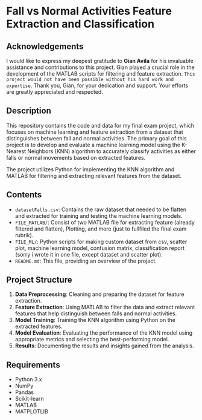 # Fall vs Normal Activities Feature Extraction and Classification

## Acknowledgements

I would like to express my deepest gratitude to **Gian Avila** for his invaluable assistance and contributions to this project. Gian played a crucial role in the development of the MATLAB scripts for filtering and feature extraction. `This project would not have been possible without his hard work and expertise`. Thank you, Gian, for your dedication and support. Your efforts are greatly appreciated and respected.
 
## Description

This repository contains the code and data for my final exam project, which focuses on machine learning and feature extraction from a dataset that distinguishes between fall and normal activities. The primary goal of this project is to develop and evaluate a machine learning model using the K-Nearest Neighbors (KNN) algorithm to accurately classify activities as either falls or normal movements based on extracted features.

The project utilizes Python for implementing the KNN algorithm and MATLAB for filtering and extracting relevant features from the dataset.

## Contents

- `datasetFalls.csv`: Contains the raw dataset that needed to be flatten and extracted for training and testing the machine learning models.
- `FILE_MATLAB/`: Consist of two MATLAB file for extracting feature (already filtered and flatten), Plotting, and more (just to fullfiled the final exam rubrik).
- `FILE_ML/`: Python scripts for making custom dataset from csv, scatter plot, machine learning model, confusion matrix, classification report (sorry i wrote it in one file, except dataset and scatter plot).
- `README.md`: This file, providing an overview of the project.

## Project Structure

1. **Data Preprocessing**: Cleaning and preparing the dataset for feature extraction.
2. **Feature Extraction**: Using MATLAB to filter the data and extract relevant features that help distinguish between falls and normal activities.
3. **Model Training**: Training the KNN algorithm using Python on the extracted features.
4. **Model Evaluation**: Evaluating the performance of the KNN model using appropriate metrics and selecting the best-performing model.
5. **Results**: Documenting the results and insights gained from the analysis.

## Requirements

- Python 3.x
- NumPy
- Pandas
- Scikit-learn
- MATLAB
- MATPLOTLIB
  
